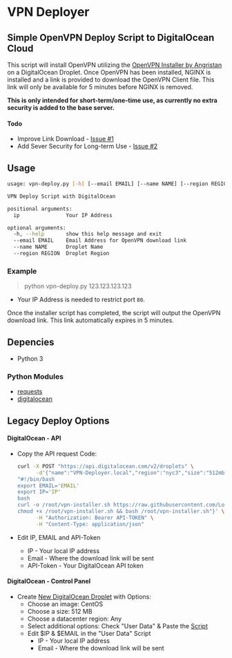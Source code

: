 # VPN Deployer

## Simple OpenVPN Deploy Script to DigitalOcean Cloud

This script will install OpenVPN utilizing the [OpenVPN Installer by Angristan](https://github.com/Angristan/OpenVPN-install) on a DigitalOcean Droplet.
Once OpenVPN has been installed, NGINX is installed and a link is provided to download the OpenVPN Client file. This link will only be available for 5 minutes before NGINX is removed.

**This is only intended for short-term/one-time use, as currently no extra security is added to the base server.**

#### Todo

- Improve Link Download - [Issue #1](https://github.com/LopezNathan/vpn-deployer/issues/1)
- Add Sever Security for Long-term Use - [Issue #2](https://github.com/LopezNathan/vpn-deployer/issues/2)

## Usage

```bash
usage: vpn-deploy.py [-h] [--email EMAIL] [--name NAME] [--region REGION] ip

VPN Deploy Script with DigitalOcean

positional arguments:
  ip               Your IP Address

optional arguments:
  -h, --help       show this help message and exit
  --email EMAIL    Email Address for OpenVPN download link
  --name NAME      Droplet Name
  --region REGION  Droplet Region
```

### Example

> python vpn-deploy.py 123.123.123.123

- Your IP Address is needed to restrict port `80`.

Once the installer script has completed, the script will output the OpenVPN download link. This link automatically expires in 5 minutes.

## Depencies

- Python 3

### Python Modules

- [requests](https://github.com/kennethreitz/requests)
- [digitalocean](https://github.com/koalalorenzo/python-digitalocean)

## Legacy Deploy Options

#### DigitalOcean - API

- Copy the API request Code:

  ```bash
  curl -X POST "https://api.digitalocean.com/v2/droplets" \
        -d'{"name":"VPN-Deployer.local","region":"nyc3","size":"512mb","image":"centos-7-x64","user_data":
  "#!/bin/bash
  export EMAIL='EMAIL'
  export IP='IP'
  bash
  curl -o /root/vpn-installer.sh https://raw.githubusercontent.com/LopezNathan/VPN-Deployer/master/OpenVPN-Deploy.sh
  chmod +x /root/vpn-installer.sh && bash /root/vpn-installer.sh"}' \
        -H "Authorization: Bearer API-TOKEN" \
        -H "Content-Type: application/json"
  ```

- Edit IP, EMAIL and API-Token

  - IP - Your local IP address
  - Email - Where the download link will be sent
  - API-Token - Your DigitalOcean API token

#### DigitalOcean - Control Panel

- Create [New DigitalOcean Droplet](https://cloud.digitalocean.com/droplets/new) with Options:
  - Choose an image: CentOS
  - Choose a size: 512 MB
  - Choose a datacenter region: Any
  - Select additional options: Check "User Data" & Paste the [Script](https://raw.githubusercontent.com/LopezNathan/VPN-Deployer/master/OpenVPN-Deploy.sh)
  - Edit $IP & $EMAIL in the "User Data" Script
    - IP - Your local IP address
    - Email - Where the download link will be sent